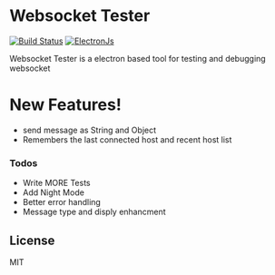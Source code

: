 # Websocket Tester
[![Build Status](https://api.travis-ci.com/DeltausTech/websocket-tester.svg?branch=master)](https://travis-ci.com/github/DeltausTech/websocket-tester)
[![ElectronJs](https://66.media.tumblr.com/14af8ba53c8105cfa14b00690c7acdeb/33fd4c67ac60f203-b4/s250x400/920019ee5124cf79156f34bb4dc523bb1dab59ef.png)](https://www.electronjs.org/)

Websocket Tester is a electron based tool for testing and debugging websocket


# New Features!

   - send message as String and Object
   - Remembers the last connected host and recent host list




### Todos

 - Write MORE Tests
 - Add Night Mode
 - Better error handling
 - Message type and disply enhancment

License
----

MIT
